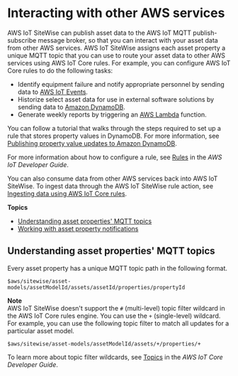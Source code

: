 # Interacting with other AWS services<a name="interact-with-other-services"></a>

AWS IoT SiteWise can publish asset data to the AWS IoT MQTT publish\-subscribe message broker, so that you can interact with your asset data from other AWS services\. AWS IoT SiteWise assigns each asset property a unique MQTT topic that you can use to route your asset data to other AWS services using AWS IoT Core rules\. For example, you can configure AWS IoT Core rules to do the following tasks:
+ Identify equipment failure and notify appropriate personnel by sending data to [AWS IoT Events](https://docs.aws.amazon.com/iotevents/latest/developerguide/)\.
+ Historize select asset data for use in external software solutions by sending data to [Amazon DynamoDB](https://docs.aws.amazon.com/dynamodb)\.
+ Generate weekly reports by triggering an [AWS Lambda](https://docs.aws.amazon.com/lambda/latest/dg/) function\.

You can follow a tutorial that walks through the steps required to set up a rule that stores property values in DynamoDB\. For more information, see [Publishing property value updates to Amazon DynamoDB](publish-to-amazon-dynamodb.md)\.

For more information about how to configure a rule, see [Rules](https://docs.aws.amazon.com/iot/latest/developerguide/iot-rules.html) in the *AWS IoT Developer Guide*\.

You can also consume data from other AWS services back into AWS IoT SiteWise\. To ingest data through the AWS IoT SiteWise rule action, see [Ingesting data using AWS IoT Core rules](iot-rules.md)\.

**Topics**
+ [Understanding asset properties' MQTT topics](#mqtt-topics)
+ [Working with asset property notifications](property-notifications.md)

## Understanding asset properties' MQTT topics<a name="mqtt-topics"></a>

Every asset property has a unique MQTT topic path in the following format\.

```
$aws/sitewise/asset-models/assetModelId/assets/assetId/properties/propertyId
```

**Note**  
AWS IoT SiteWise doesn't support the `#` \(multi\-level\) topic filter wildcard in the AWS IoT Core rules engine\. You can use the `+` \(single\-level\) wildcard\. For example, you can use the following topic filter to match all updates for a particular asset model\.  

```
$aws/sitewise/asset-models/assetModelId/assets/+/properties/+
```
To learn more about topic filter wildcards, see [Topics](https://docs.aws.amazon.com/iot/latest/developerguide/topics.html) in the *AWS IoT Core Developer Guide*\.